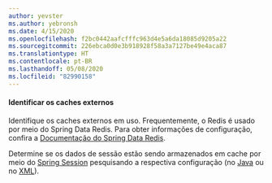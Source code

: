 ```yaml
---
author: yevster
ms.author: yebronsh
ms.date: 4/15/2020
ms.openlocfilehash: f2bc0442aafcfffc963d4e5a6da18085d9205a22
ms.sourcegitcommit: 226ebca0d0e3b918928f58a3a7127be49e4aca87
ms.translationtype: HT
ms.contentlocale: pt-BR
ms.lasthandoff: 05/08/2020
ms.locfileid: "82990158"
---
```

#### <a name="identify-external-caches"></a>Identificar os caches externos

Identifique os caches externos em uso. Frequentemente, o Redis é usado por meio do Spring Data Redis. Para obter informações de configuração, confira a [Documentação do Spring Data Redis](https://spring.io/projects/spring-data-redis).

Determine se os dados de sessão estão sendo armazenados em cache por meio do [Spring Session](https://spring.io/projects/spring-session) pesquisando a respectiva configuração (no [Java](https://docs.spring.io/spring-session/docs/current/reference/html5/#httpsession-redis-jc) ou no [XML](https://docs.spring.io/spring-session/docs/current/reference/html5/#httpsession-redis-xml)).
